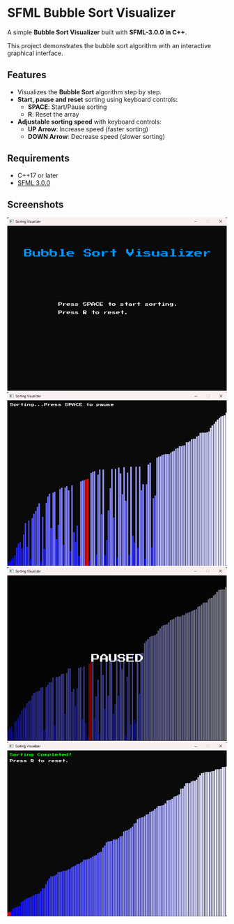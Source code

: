 # SFML Bubble Sort Visualizer

A simple **Bubble Sort Visualizer** built with **SFML-3.0.0 in C++**.

This project demonstrates the bubble sort algorithm with an interactive graphical interface.

## Features
- Visualizes the **Bubble Sort** algorithm step by step.
- **Start, pause and reset** sorting using keyboard controls:
    - **SPACE**: Start/Pause sorting
    - **R**: Reset the array
- **Adjustable sorting speed** with keyboard controls:
    - **UP Arrow**: Increase speed (faster sorting)
    - **DOWN Arrow**: Decrease speed (slower sorting)

## Requirements
- C++17 or later
- [SFML 3.0.0](https://www.sfml-dev.org/download/)

## Screenshots
![Screenshot](screenshots/1.png)
![Screenshot](screenshots/2.png)
![Screenshot](screenshots/3.png)
![Screenshot](screenshots/4.png)
